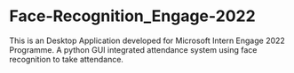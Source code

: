 # Face-Recognition_Engage-2022
This is an Desktop Application developed for Microsoft Intern Engage 2022 Programme. A python GUI integrated attendance system using face recognition to take attendance.
